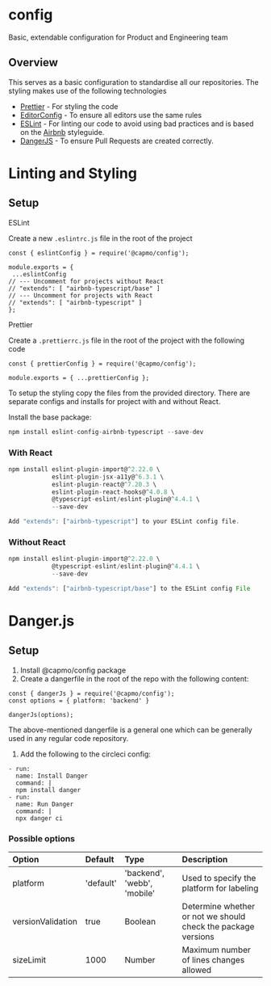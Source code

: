 # config

Basic, extendable configuration for Product and Engineering team

## Overview

This serves as a basic configuration to standardise all our repositories. The styling makes use of the following technologies

- [Prettier](https://prettier.io/) - For styling the code
- [EditorConfig](https://editorconfig.org/) - To ensure all editors use the same rules
- [ESLint](https://eslint.org/docs/) - For linting our code to avoid using bad practices and is based on the [Airbnb](https://github.com/airbnb/javascript) styleguide.
- [DangerJS](https://danger.systems/js) - To ensure Pull Requests are created correctly.

# Linting and Styling

## Setup

ESLint

Create a new `.eslintrc.js` file in the root of the project

```
const { eslintConfig } = require('@capmo/config');

module.exports = {
 ...eslintConfig
// --- Uncomment for projects without React
// "extends": [ "airbnb-typescript/base" ]
// --- Uncomment for projects with React
// "extends": [ "airbnb-typescript" ]
};
```

Prettier

Create a `.prettierrc.js` file in the root of the project with the following code

```
const { prettierConfig } = require('@capmo/config');

module.exports = { ...prettierConfig };
```

To setup the styling copy the files from the provided directory. There are separate configs and installs for project with and without React.

Install the base package:

```javascript
npm install eslint-config-airbnb-typescript --save-dev
```

### With React

```javascript
npm install eslint-plugin-import@^2.22.0 \
            eslint-plugin-jsx-a11y@^6.3.1 \
            eslint-plugin-react@^7.20.3 \
            eslint-plugin-react-hooks@^4.0.8 \
            @typescript-eslint/eslint-plugin@^4.4.1 \
            --save-dev

Add "extends": ["airbnb-typescript"] to your ESLint config file.
```

### Without React

```javascript
npm install eslint-plugin-import@^2.22.0 \
            @typescript-eslint/eslint-plugin@^4.4.1 \
            --save-dev

Add "extends": ["airbnb-typescript/base"] to the ESLint config File
```

# Danger.js

## Setup

1. Install @capmo/config package
2. Create a dangerfile in the root of the repo with the following content:

```
const { dangerJs } = require('@capmo/config');
const options = { platform: 'backend' }

dangerJs(options);
```

The above-mentioned dangerfile is a general one which can be generally used in any regular code repository.

1. Add the following to the circleci config:

```
- run:
  name: Install Danger
  command: |
  npm install danger
- run:
  name: Run Danger
  command: |
  npx danger ci
```

### Possible options
| Option            | Default   | Type                        | Description                                                   |
| :---------------- | :-------- | :-------------------------- | :------------------------------------------------------------ |
| platform          | 'default' | 'backend', 'webb', 'mobile' | Used to specify the platform for labeling                     |
| versionValidation | true      | Boolean                     | Determine whether or not we should check the package versions |
| sizeLimit         | 1000      | Number                      | Maximum number of lines changes allowed                       |
